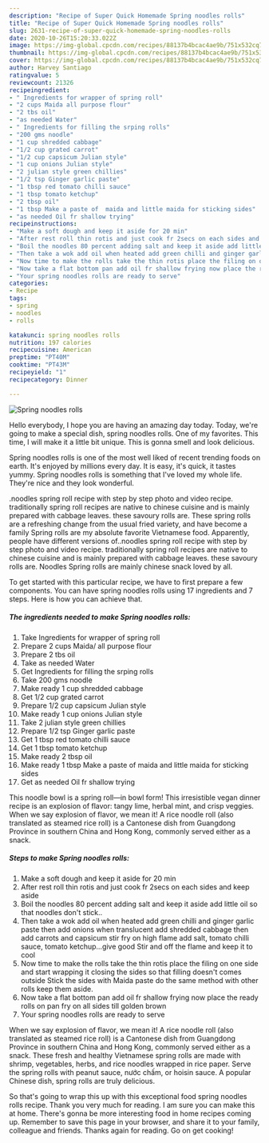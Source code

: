 ```yaml
---
description: "Recipe of Super Quick Homemade Spring noodles rolls"
title: "Recipe of Super Quick Homemade Spring noodles rolls"
slug: 2631-recipe-of-super-quick-homemade-spring-noodles-rolls
date: 2020-10-26T15:20:33.022Z
image: https://img-global.cpcdn.com/recipes/88137b4bcac4ae9b/751x532cq70/spring-noodles-rolls-recipe-main-photo.jpg
thumbnail: https://img-global.cpcdn.com/recipes/88137b4bcac4ae9b/751x532cq70/spring-noodles-rolls-recipe-main-photo.jpg
cover: https://img-global.cpcdn.com/recipes/88137b4bcac4ae9b/751x532cq70/spring-noodles-rolls-recipe-main-photo.jpg
author: Harvey Santiago
ratingvalue: 5
reviewcount: 21326
recipeingredient:
- " Ingredients for wrapper of spring roll"
- "2 cups Maida all purpose flour"
- "2 tbs oil"
- "as needed Water"
- " Ingredients for filling the srping rolls"
- "200 gms noodle"
- "1 cup shredded cabbage"
- "1/2 cup grated carrot"
- "1/2 cup capsicum Julian style"
- "1 cup onions Julian style"
- "2 julian style green chillies"
- "1/2 tsp Ginger garlic paste"
- "1 tbsp red tomato chilli sauce"
- "1 tbsp tomato ketchup"
- "2 tbsp oil"
- "1 tbsp Make a paste of  maida and little maida for sticking sides"
- "as needed Oil fr shallow trying"
recipeinstructions:
- "Make a soft dough and keep it aside for 20 min"
- "After rest roll thin rotis and just cook fr 2secs on each sides and keep aside"
- "Boil the noodles 80 percent adding salt and keep it aside add little oil so that noodles don&#39;t stick.."
- "Then take a wok add oil when heated add green chilli and ginger garlic paste then add onions when translucent add shredded cabbage then add carrots and capsicum stir fry on high flame add salt, tomato chilli sauce, tomato ketchup...give good Stir and off the flame and keep it to cool"
- "Now time to make the rolls take the thin rotis place the filing on one side and start wrapping it closing the sides so that filling doesn&#39;t comes outside Stick the sides with Maida paste do the same method with other rolls keep them aside."
- "Now take a flat bottom pan add oil fr shallow frying now place the ready rolls on pan fry on all sides till golden brown"
- "Your spring noodles rolls are ready to serve"
categories:
- Recipe
tags:
- spring
- noodles
- rolls

katakunci: spring noodles rolls 
nutrition: 197 calories
recipecuisine: American
preptime: "PT40M"
cooktime: "PT43M"
recipeyield: "1"
recipecategory: Dinner

---
```



![Spring noodles rolls](https://img-global.cpcdn.com/recipes/88137b4bcac4ae9b/751x532cq70/spring-noodles-rolls-recipe-main-photo.jpg)

Hello everybody, I hope you are having an amazing day today. Today, we're going to make a special dish, spring noodles rolls. One of my favorites. This time, I will make it a little bit unique. This is gonna smell and look delicious.

Spring noodles rolls is one of the most well liked of recent trending foods on earth. It's enjoyed by millions every day. It is easy, it's quick, it tastes yummy. Spring noodles rolls is something that I've loved my whole life. They're nice and they look wonderful.

.noodles spring roll recipe with step by step photo and video recipe. traditionally spring roll recipes are native to chinese cuisine and is mainly prepared with cabbage leaves. these savoury rolls are. These spring rolls are a refreshing change from the usual fried variety, and have become a family Spring rolls are my absolute favorite Vietnamese food. Apparently, people have different versions of..noodles spring roll recipe with step by step photo and video recipe. traditionally spring roll recipes are native to chinese cuisine and is mainly prepared with cabbage leaves. these savoury rolls are. Noodles Spring rolls are mainly chinese snack loved by all.


To get started with this particular recipe, we have to first prepare a few components. You can have spring noodles rolls using 17 ingredients and 7 steps. Here is how you can achieve that.

<!--inarticleads1-->

##### The ingredients needed to make Spring noodles rolls:

1. Take  Ingredients for wrapper of spring roll
1. Prepare 2 cups Maida/ all purpose flour
1. Prepare 2 tbs oil
1. Take as needed Water
1. Get  Ingredients for filling the srping rolls
1. Take 200 gms noodle
1. Make ready 1 cup shredded cabbage
1. Get 1/2 cup grated carrot
1. Prepare 1/2 cup capsicum Julian style
1. Make ready 1 cup onions Julian style
1. Take 2 julian style green chillies
1. Prepare 1/2 tsp Ginger garlic paste
1. Get 1 tbsp red tomato chilli sauce
1. Get 1 tbsp tomato ketchup
1. Make ready 2 tbsp oil
1. Make ready 1 tbsp Make a paste of  maida and little maida for sticking sides
1. Get as needed Oil fr shallow trying


This noodle bowl is a spring roll—in bowl form! This irresistible vegan dinner recipe is an explosion of flavor: tangy lime, herbal mint, and crisp veggies. When we say explosion of flavor, we mean it! A rice noodle roll (also translated as steamed rice roll) is a Cantonese dish from Guangdong Province in southern China and Hong Kong, commonly served either as a snack. 

<!--inarticleads2-->

##### Steps to make Spring noodles rolls:

1. Make a soft dough and keep it aside for 20 min
1. After rest roll thin rotis and just cook fr 2secs on each sides and keep aside
1. Boil the noodles 80 percent adding salt and keep it aside add little oil so that noodles don&#39;t stick..
1. Then take a wok add oil when heated add green chilli and ginger garlic paste then add onions when translucent add shredded cabbage then add carrots and capsicum stir fry on high flame add salt, tomato chilli sauce, tomato ketchup...give good Stir and off the flame and keep it to cool
1. Now time to make the rolls take the thin rotis place the filing on one side and start wrapping it closing the sides so that filling doesn&#39;t comes outside Stick the sides with Maida paste do the same method with other rolls keep them aside.
1. Now take a flat bottom pan add oil fr shallow frying now place the ready rolls on pan fry on all sides till golden brown
1. Your spring noodles rolls are ready to serve


When we say explosion of flavor, we mean it! A rice noodle roll (also translated as steamed rice roll) is a Cantonese dish from Guangdong Province in southern China and Hong Kong, commonly served either as a snack. These fresh and healthy Vietnamese spring rolls are made with shrimp, vegetables, herbs, and rice noodles wrapped in rice paper. Serve the spring rolls with peanut sauce, nước chấm, or hoisin sauce. A popular Chinese dish, spring rolls are truly delicious. 

So that's going to wrap this up with this exceptional food spring noodles rolls recipe. Thank you very much for reading. I am sure you can make this at home. There's gonna be more interesting food in home recipes coming up. Remember to save this page in your browser, and share it to your family, colleague and friends. Thanks again for reading. Go on get cooking!
